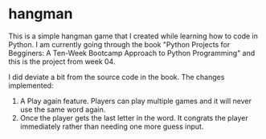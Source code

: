 # hangman

This is a simple hangman game that I created while learning how to code in Python. I am currently going through the book "Python Projects for Begginers: A Ten-Week Bootcamp Approach to Python Programming" and this is the project from week 04. 

I did deviate a bit from the source code in the book. The changes implemented:

1. A Play again feature. Players can play multiple games and it will never use the same word again.
2. Once the player gets the last letter in the word. It congrats the player immediately rather than needing one more guess input.
